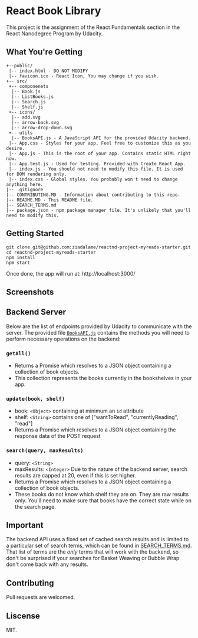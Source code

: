 # React Book Library

This project is the assignment of the React Fundamentals section in the React Nanodegree Program by Udacity. 

## What You're Getting
```
+--public/    
 |-- index.html - DO NOT MODIFY
 |-- favicon.ico - React Icon, You may change if you wish.
+-- src/
 +-- componenets
  |-- Book.js
  |-- ListBooks.js
  |-- Search.js
  |-- Shelf.js
 +-- icons/
  |-- add.svg
  |-- arrow-back.svg
  |-- arrow-drop-down.svg
 +-- utils
  |-- BooksAPI.js - A JavaScript API for the provided Udacity backend. 
 |-- App.css - Styles for your app. Feel free to customize this as you desire.
 |-- App.js - This is the root of your app. Contains static HTML right now.
 |-- App.test.js - Used for testing. Provided with Create React App. 
 |-- index.js - You should not need to modify this file. It is used for DOM rendering only.
 |-- index.css - Global styles. You probably won't need to change anything here.
|-- .gitignore 
|-- CONTRIBUTING.MD - Information about contributing to this repo. 
|-- README.MD - This README file.
|-- SEARCH_TERMS.md
|-- package.json - npm package manager file. It's unlikely that you'll need to modify this.
```

## Getting Started

```
git clone git@github.com:ziadalame/reactnd-project-myreads-starter.git
cd reactnd-project-myreads-starter
npm install
npm start
```

Once done, the app will run at: http://localhost:3000/

## Screenshots


## Backend Server

Below are the list of endpoints provided by Udacity to communicate with the server. The provided file [`BooksAPI.js`](src/utils/BooksAPI.js) contains the methods you will need to perform necessary operations on the backend:

### `getAll()`
* Returns a Promise which resolves to a JSON object containing a collection of book objects.
* This collection represents the books currently in the bookshelves in your app.

### `update(book, shelf)`
* book: `<Object>` containing at minimum an `id` attribute
* shelf: `<String>` contains one of ["wantToRead", "currentlyReading", "read"]  
* Returns a Promise which resolves to a JSON object containing the response data of the POST request

### `search(query, maxResults)`
* query: `<String>`
* maxResults: `<Integer>` Due to the nature of the backend server, search results are capped at 20, even if this is set higher.
* Returns a Promise which resolves to a JSON object containing a collection of book objects.
* These books do not know which shelf they are on. They are raw results only. You'll need to make sure that books have the correct state while on the search page.

## Important
The backend API uses a fixed set of cached search results and is limited to a particular set of search terms, which can be found in [SEARCH_TERMS.md](SEARCH_TERMS.md). That list of terms are the _only_ terms that will work with the backend, so don't be surprised if your searches for Basket Weaving or Bubble Wrap don't come back with any results. 

## Contributing

Pull requests are welcomed. 

## Liscense

MIT.
